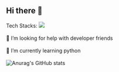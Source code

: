 ## Hi there 👋

<!--
**LeoOh-sf/LeoOh-sf** is a ✨ _special_ ✨ repository because its `README.md` (this file) appears on your GitHub profile.

Here are some ideas to get you started:

- 🔭 I’m currently working on ...
- 👯 I’m looking to collaborate on ...
- 
- 💬 Ask me about ...
- 📫 How to reach me: ...
- 😄 Pronouns: ...
- ⚡ Fun fact: ...
-->
Tech Stacks: <img src="https://img.shields.io/badge/Nothing-20232a.svg?style=for-the-badge&logo=Color=61DAFB" />
<br>
<br>
🤔 I’m looking for help with developer friends
<br>
<br>
🌱 I’m currently learning python
<br>
<br>
![Anurag's GitHub stats](https://github-readme-stats.vercel.app/api?username=LeoOh-sf&show_icons=true&theme=radical)
